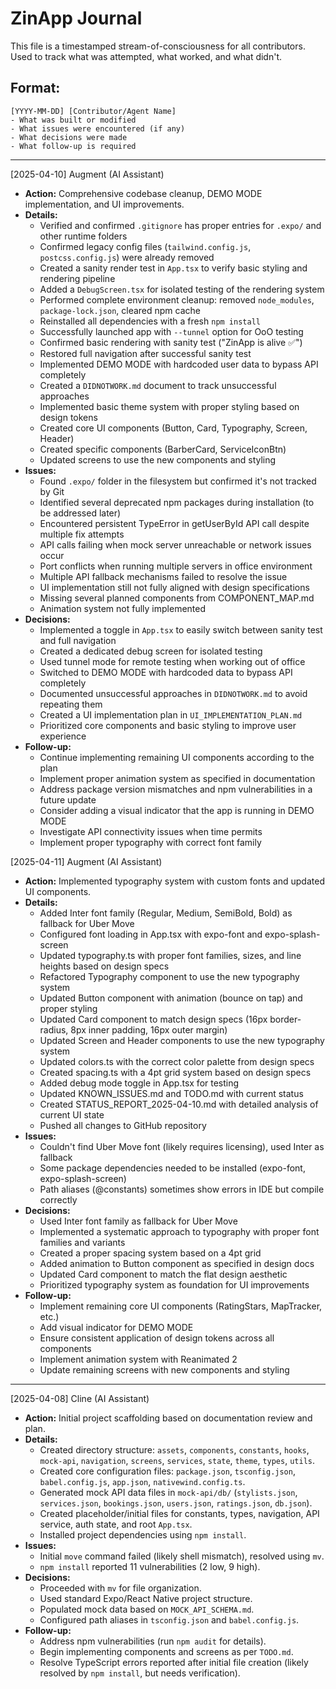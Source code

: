 # ZinApp Journal

This file is a timestamped stream-of-consciousness for all contributors.
Used to track what was attempted, what worked, and what didn't.

## Format:
```
[YYYY-MM-DD] [Contributor/Agent Name]
- What was built or modified
- What issues were encountered (if any)
- What decisions were made
- What follow-up is required
```

---

[2025-04-10] Augment (AI Assistant)
- **Action:** Comprehensive codebase cleanup, DEMO MODE implementation, and UI improvements.
- **Details:**
    - Verified and confirmed `.gitignore` has proper entries for `.expo/` and other runtime folders
    - Confirmed legacy config files (`tailwind.config.js`, `postcss.config.js`) were already removed
    - Created a sanity render test in `App.tsx` to verify basic styling and rendering pipeline
    - Added a `DebugScreen.tsx` for isolated testing of the rendering system
    - Performed complete environment cleanup: removed `node_modules`, `package-lock.json`, cleared npm cache
    - Reinstalled all dependencies with a fresh `npm install`
    - Successfully launched app with `--tunnel` option for OoO testing
    - Confirmed basic rendering with sanity test ("ZinApp is alive ✅")
    - Restored full navigation after successful sanity test
    - Implemented DEMO MODE with hardcoded user data to bypass API completely
    - Created a `DIDNOTWORK.md` document to track unsuccessful approaches
    - Implemented basic theme system with proper styling based on design tokens
    - Created core UI components (Button, Card, Typography, Screen, Header)
    - Created specific components (BarberCard, ServiceIconBtn)
    - Updated screens to use the new components and styling
- **Issues:**
    - Found `.expo/` folder in the filesystem but confirmed it's not tracked by Git
    - Identified several deprecated npm packages during installation (to be addressed later)
    - Encountered persistent TypeError in getUserById API call despite multiple fix attempts
    - API calls failing when mock server unreachable or network issues occur
    - Port conflicts when running multiple servers in office environment
    - Multiple API fallback mechanisms failed to resolve the issue
    - UI implementation still not fully aligned with design specifications
    - Missing several planned components from COMPONENT_MAP.md
    - Animation system not fully implemented
- **Decisions:**
    - Implemented a toggle in `App.tsx` to easily switch between sanity test and full navigation
    - Created a dedicated debug screen for isolated testing
    - Used tunnel mode for remote testing when working out of office
    - Switched to DEMO MODE with hardcoded data to bypass API completely
    - Documented unsuccessful approaches in `DIDNOTWORK.md` to avoid repeating them
    - Created a UI implementation plan in `UI_IMPLEMENTATION_PLAN.md`
    - Prioritized core components and basic styling to improve user experience
- **Follow-up:**
    - Continue implementing remaining UI components according to the plan
    - Implement proper animation system as specified in documentation
    - Address package version mismatches and npm vulnerabilities in a future update
    - Consider adding a visual indicator that the app is running in DEMO MODE
    - Investigate API connectivity issues when time permits
    - Implement proper typography with correct font family

[2025-04-11] Augment (AI Assistant)
- **Action:** Implemented typography system with custom fonts and updated UI components.
- **Details:**
    - Added Inter font family (Regular, Medium, SemiBold, Bold) as fallback for Uber Move
    - Configured font loading in App.tsx with expo-font and expo-splash-screen
    - Updated typography.ts with proper font families, sizes, and line heights based on design specs
    - Refactored Typography component to use the new typography system
    - Updated Button component with animation (bounce on tap) and proper styling
    - Updated Card component to match design specs (16px border-radius, 8px inner padding, 16px outer margin)
    - Updated Screen and Header components to use the new typography system
    - Updated colors.ts with the correct color palette from design specs
    - Created spacing.ts with a 4pt grid system based on design specs
    - Added debug mode toggle in App.tsx for testing
    - Updated KNOWN_ISSUES.md and TODO.md with current status
    - Created STATUS_REPORT_2025-04-10.md with detailed analysis of current UI state
    - Pushed all changes to GitHub repository
- **Issues:**
    - Couldn't find Uber Move font (likely requires licensing), used Inter as fallback
    - Some package dependencies needed to be installed (expo-font, expo-splash-screen)
    - Path aliases (@constants) sometimes show errors in IDE but compile correctly
- **Decisions:**
    - Used Inter font family as fallback for Uber Move
    - Implemented a systematic approach to typography with proper font families and variants
    - Created a proper spacing system based on a 4pt grid
    - Added animation to Button component as specified in design docs
    - Updated Card component to match the flat design aesthetic
    - Prioritized typography system as foundation for UI improvements
- **Follow-up:**
    - Implement remaining core UI components (RatingStars, MapTracker, etc.)
    - Add visual indicator for DEMO MODE
    - Ensure consistent application of design tokens across all components
    - Implement animation system with Reanimated 2
    - Update remaining screens with new components and styling

---

[2025-04-08] Cline (AI Assistant)
- **Action:** Initial project scaffolding based on documentation review and plan.
- **Details:**
    - Created directory structure: `assets`, `components`, `constants`, `hooks`, `mock-api`, `navigation`, `screens`, `services`, `state`, `theme`, `types`, `utils`.
    - Created core configuration files: `package.json`, `tsconfig.json`, `babel.config.js`, `app.json`, `nativewind.config.ts`.
    - Generated mock API data files in `mock-api/db/` (`stylists.json`, `services.json`, `bookings.json`, `users.json`, `ratings.json`, `db.json`).
    - Created placeholder/initial files for constants, types, navigation, API service, auth state, and root `App.tsx`.
    - Installed project dependencies using `npm install`.
- **Issues:**
    - Initial `move` command failed (likely shell mismatch), resolved using `mv`.
    - `npm install` reported 11 vulnerabilities (2 low, 9 high).
- **Decisions:**
    - Proceeded with `mv` for file organization.
    - Used standard Expo/React Native project structure.
    - Populated mock data based on `MOCK_API_SCHEMA.md`.
    - Configured path aliases in `tsconfig.json` and `babel.config.js`.
- **Follow-up:**
    - Address npm vulnerabilities (run `npm audit` for details).
    - Begin implementing components and screens as per `TODO.md`.
    - Resolve TypeScript errors reported after initial file creation (likely resolved by `npm install`, but needs verification).
